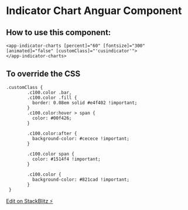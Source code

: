 # Indicator Chart Anguar Component 
## How to use this component:
```
<app-indicator-charts [percent]="60" [fontsize]="300" [animated]="false" [customClass]="'cusindicator'">
</app-indicator-charts>
```

## To override the CSS
```
.customClass {
        .c100.color .bar,
        .c100.color .fill {
          border: 0.08em solid #e4f402 !important;
        }
        .c100.color:hover > span {
          color: #00f426;
        }

        .c100.color:after {
          background-color: #cecece !important;
        }

        .c100.color span {
          color: #1514f4 !important;
        }

        .c100.color {
          background-color: #821cad !important;
        }
 }
```
[Edit on StackBlitz ⚡️](https://stackblitz.com/edit/indicator-charts)
